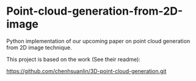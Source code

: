 # Point-cloud-generation-from-2D-image
Python implementation of our upcoming paper on point cloud generation from 2D image technique.

This project is based on the work (See their readme):

https://github.com/chenhsuanlin/3D-point-cloud-generation.git


